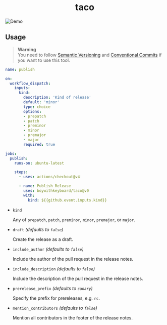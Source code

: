 <div align='center'>
  <h1>taco</h1>
</div>

![Demo](https://raw.githubusercontent.com/boywithkeyboard/taco/dev/.github/demo.png)

## Usage

> **Warning**\
> You need to follow [Semantic Versioning](https://semver.org) and
> [Conventional Commits](https://www.conventionalcommits.org) if you want to use
> this tool.

```yml
name: publish

on:
  workflow_dispatch:
    inputs:
      kind:
        description: 'Kind of release'
        default: 'minor'
        type: choice
        options:
        - prepatch
        - patch
        - preminor
        - minor
        - premajor
        - major
        required: true

jobs:
  publish:
    runs-on: ubuntu-latest

    steps:
      - uses: actions/checkout@v4

      - name: Publish Release
        uses: boywithkeyboard/taco@v0
        with:
          kind: ${{github.event.inputs.kind}}
```

- `kind`

  Any of `prepatch`, `patch`, `preminor`, `minor`, `premajor`, or `major`.
- `draft` _(defaults to `false`)_

  Create the release as a draft.
- `include_author` _(defaults to `false`)_

  Include the author of the pull request in the release notes.
- `include_description` _(defaults to `false`)_

  Include the description of the pull request in the release notes.
- `prerelease_prefix` _(defaults to `canary`)_

  Specify the prefix for prereleases, e.g. `rc`.
- `mention_contributors` _(defaults to `false`)_

  Mention all contributors in the footer of the release notes.
